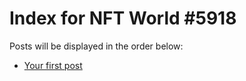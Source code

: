 # Index for NFT World #5918
Posts will be displayed in the order below:

- [Your first post](./001-first.md)

